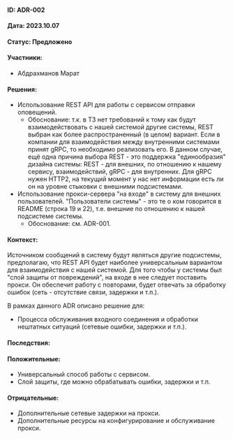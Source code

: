 #### ID: ADR-002


#### Дата: 2023.10.07


#### Статус: Предложено


#### Участники:
* Абдрахманов Марат


#### Решения:
* Использование REST API для работы с сервисом отправки оповещений.
    * Обоснование: т.к. в ТЗ нет требований к тому как будут взаимодействовать с нашей системой другие системы, REST выбран как более распространенный (в целом) вариант. Если в компании для взаимодействия между внутренними системами принят gRPC, то необходимо реализовать его. В данном случае, ещё одна причина выбора REST - это поддержка "единообразия" дизайна системы: REST - для внешних, по отношению к нашему сервису, взаимодействий, gRPC - для внутренних. Для gRPC нужен HTTP2, на текущий момент у нас нет информации есть ли он на уровне стыковки с внешними подсистемами.
* Использование прокси-сервера "на входе" в систему для внешних пользователей. "Пользователи системы" - это те о ком говорится в README (строка 19 и 22), т.е. внешние по отношению к нашей подсистеме системы.
    * Обоснование: см. ADR-001.


#### Контекст:
Источником сообщений в систему будут являться другие подсистемы, предполагаю, что REST API будет наиболее универсальным вариантом для взаимодействия с нашей системой.
Для того чтобы у системы был "слой защиты от повреждений", на входе в нее следует поставить прокси. Он обеспечит работу с повторами, будет отвечать за обработку ошибок (сеть - отсутствие связи, задержки и т.п.).

В рамках данного ADR описано решение для:
- Процесса обслуживания входного соединения и обработки нештатных ситуаций (сетевые ошибки, задержки и т.п.).


#### Последствия:


#### Положительные:
* Универсальный способ работы с сервисом.
* Слой защиты, где можно обрабатывать ошибки, задержки и т.п.


#### Отрицательные:
* Дополнительные сетевые задержки на прокси.
* Дополнительные ресурсы на конфигурирование и обслуживание прокси.
